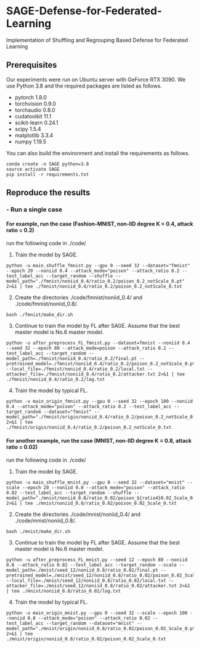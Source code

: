 # SAGE-Defense-for-Federated-Learning

Implementation of Shuffling and Regrouping Based Defense for Federated Learning

## Prerequisites

Our experiments were run on Ubuntu server with GeForce RTX 3090. We use Python 3.8 and the required packages are listed as follows.

- pytorch 1.8.0
- torchvision 0.9.0
- torchaudio 0.8.0
- cudatoolkit 11.1
- scikit-learn 0.24.1
- scipy 1.5.4
- matplotlib 3.3.4
- numpy 1.19.5

You can also build the environment and install the requirements as follows.

```
conda create -n SAGE python=3.8
source activate SAGE
pip install -r requirements.txt 
```

## Reproduce the results

### - Run a single case

#### For example, run the case (Fashion-MNIST, non-IID degree K = 0.4, attack ratio = 0.2)

run the following code in ./code/

1. Train the model by SAGE.

```
python -u main_shuffle_fmnist.py --gpu 0 --seed 32 --dataset="fmnist" --epoch 20 --noniid 0.4 --attack_mode="poison" --attack_ratio 0.2 --test_label_acc --target_random --shuffle --model_path="./fmnist/noniid_0.4/ratio_0.2/poison_0.2_notScale_0.pt" 2>&1 | tee ./fmnist/noniid_0.4/ratio_0.2/poison_0.2_notScale_0.txt
```

2. Create the directories ./code/fmnist/noniid_0.4/ and ./code/fmnist/noniid_0.8/.

```
bash ./fmnist/make_dir.sh
```

3. Continue to train the model by FL after SAGE. Assume that the best master model is No.6 master model.

```
python -u after_preprocess_FL_fmnist.py --dataset=fmnist --noniid 0.4 --seed 32 --epoch 80 --attack_mode=poison --attack_ratio 0.2 --test_label_acc --target_random --model_path=./fmnist/noniid_0.4/ratio_0.2/final.pt --pretrained_model=./fmnist/noniid_0.4/ratio_0.2/poison_0.2_notScale_0.pt(6).pt1 --local_file=./fmnist/noniid_0.4/ratio_0.2/local.txt --attacker_file=./fmnist/noniid_0.4/ratio_0.2/attacker.txt 2>&1 | tee ./fmnist/noniid_0.4/ratio_0.2/log.txt
```

4. Train the model by typical FL.

```
python -u main_origin_fmnist.py --gpu 0 --seed 32 --epoch 100 --noniid 0.4 --attack_mode="poison" --attack_ratio 0.2 --test_label_acc --target_random --dataset="fmnist" --model_path="./fmnist/origin/noniid_0.4/ratio_0.2/poison_0.2_notScale_0.pt" 2>&1 | tee ./fmnist/origin/noniid_0.4/ratio_0.2/poison_0.2_notScale_0.txt
```

#### For another example, run the case (MNIST, non-IID degree K = 0.8, attack ratio = 0.02)

run the following code in ./code/

1. Train the model by SAGE.

```
python -u main_shuffle_mnist.py --gpu 0 --seed 32 --dataset="mnist" --scale --epoch 20 --noniid 0.8 --attack_mode="poison" --attack_ratio 0.02 --test_label_acc --target_random --shuffle --model_path="./mnist/noniid_0.8/ratio_0.02/poison_${ratio4}0.02_Scale_0.pt" 2>&1 | tee ./mnist/noniid_0.8/ratio_0.02/poison_0.02_Scale_0.txt
```

2. Create the directories ./code/mnist/noniid_0.4/ and ./code/mnist/noniid_0.8/.

```
bash ./mnist/make_dir.sh
```

3. Continue to train the model by FL after SAGE. Assume that the best master model is No.6 master model.

```
python -u after_preprocess_FL_mnist.py --seed 12 --epoch 80 --noniid 0.8 --attack_ratio 0.02 --test_label_acc --target_random --scale --model_path=./mnist/seed_12/noniid_0.8/ratio_0.02/final.pt --pretrained_model=./mnist/seed_12/noniid_0.8/ratio_0.02/poison_0.02_Scale_0.pt(4).pt1 --local_file=./mnist/seed_12/noniid_0.8/ratio_0.02/local.txt --attacker_file=./mnist/seed_12/noniid_0.8/ratio_0.02/attacker.txt 2>&1 | tee ./mnist/noniid_0.8/ratio_0.02/log.txt
```

4. Train the model by typical FL.

```
python -u main_origin_mnist.py --gpu 0 --seed 32 --scale --epoch 100 --noniid 0.8 --attack_mode="poison" --attack_ratio 0.02 --test_label_acc --target_random --dataset="mnist" --model_path="./mnist/origin/noniid_0.8/ratio_0.02/poison_0.02_Scale_0.pt" 2>&1 | tee ./mnist/origin/noniid_0.8/ratio_0.02/poison_0.02_Scale_0.txt
```
